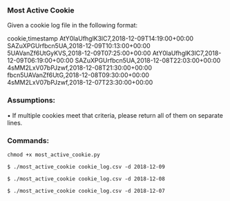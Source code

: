 ### Most Active Cookie
Given a cookie log file in the following format:

cookie,timestamp
AtY0laUfhglK3lC7,2018-12-09T14:19:00+00:00
SAZuXPGUrfbcn5UA,2018-12-09T10:13:00+00:00
5UAVanZf6UtGyKVS,2018-12-09T07:25:00+00:00
AtY0laUfhglK3lC7,2018-12-09T06:19:00+00:00
SAZuXPGUrfbcn5UA,2018-12-08T22:03:00+00:00
4sMM2LxV07bPJzwf,2018-12-08T21:30:00+00:00
fbcn5UAVanZf6UtG,2018-12-08T09:30:00+00:00
4sMM2LxV07bPJzwf,2018-12-07T23:30:00+00:00

### Assumptions:
• If multiple cookies meet that criteria, please return all of them on separate lines.

### Commands:
```
chmod +x most_active_cookie.py

$ ./most_active_cookie cookie_log.csv -d 2018-12-09

$ ./most_active_cookie cookie_log.csv -d 2018-12-08

$ ./most_active_cookie cookie_log.csv -d 2018-12-07
```